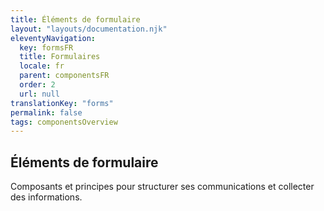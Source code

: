 ```yaml
---
title: Éléments de formulaire
layout: "layouts/documentation.njk"
eleventyNavigation:
  key: formsFR
  title: Formulaires
  locale: fr
  parent: componentsFR
  order: 2
  url: null
translationKey: "forms"
permalink: false
tags: componentsOverview
---
```


## Éléments de formulaire

Composants et principes pour structurer ses communications et collecter des informations.
